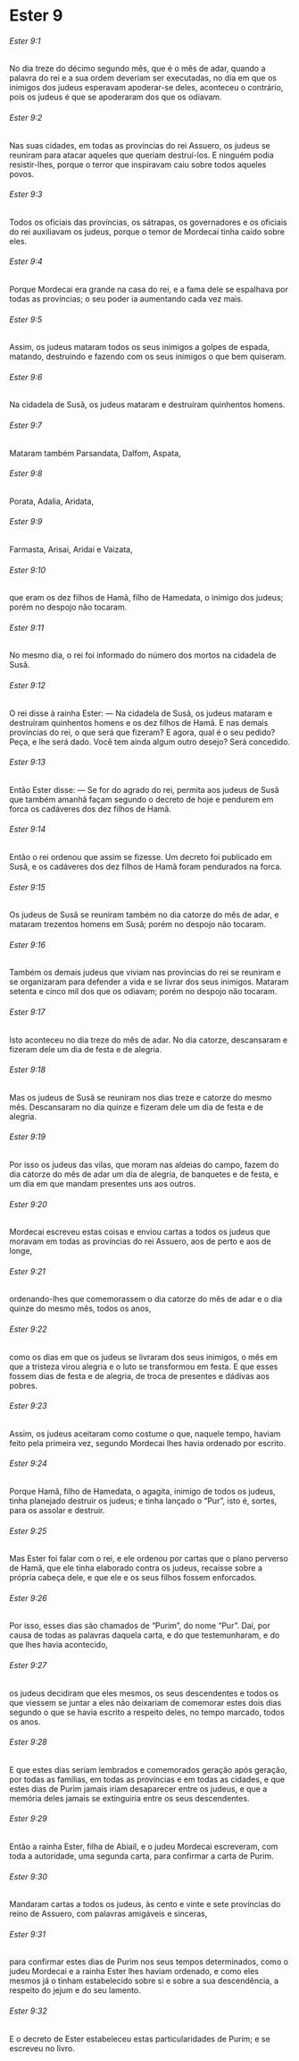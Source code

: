 # Ester 9

###### Ester 9:1

No dia treze do décimo segundo mês, que é o mês de adar, quando a palavra do rei e a sua ordem deveriam ser executadas, no dia em que os inimigos dos judeus esperavam apoderar-se deles, aconteceu o contrário, pois os judeus é que se apoderaram dos que os odiavam.

###### Ester 9:2

Nas suas cidades, em todas as províncias do rei Assuero, os judeus se reuniram para atacar aqueles que queriam destruí-los. E ninguém podia resistir-lhes, porque o terror que inspiravam caiu sobre todos aqueles povos.

###### Ester 9:3

Todos os oficiais das províncias, os sátrapas, os governadores e os oficiais do rei auxiliavam os judeus, porque o temor de Mordecai tinha caído sobre eles.

###### Ester 9:4

Porque Mordecai era grande na casa do rei, e a fama dele se espalhava por todas as províncias; o seu poder ia aumentando cada vez mais.

###### Ester 9:5

Assim, os judeus mataram todos os seus inimigos a golpes de espada, matando, destruindo e fazendo com os seus inimigos o que bem quiseram.

###### Ester 9:6

Na cidadela de Susã, os judeus mataram e destruíram quinhentos homens.

###### Ester 9:7

Mataram também Parsandata, Dalfom, Aspata,

###### Ester 9:8

Porata, Adalia, Aridata,

###### Ester 9:9

Farmasta, Arisai, Aridai e Vaizata,

###### Ester 9:10

que eram os dez filhos de Hamã, filho de Hamedata, o inimigo dos judeus; porém no despojo não tocaram.

###### Ester 9:11

No mesmo dia, o rei foi informado do número dos mortos na cidadela de Susã.

###### Ester 9:12

O rei disse à rainha Ester: — Na cidadela de Susã, os judeus mataram e destruíram quinhentos homens e os dez filhos de Hamã. E nas demais províncias do rei, o que será que fizeram? E agora, qual é o seu pedido? Peça, e lhe será dado. Você tem ainda algum outro desejo? Será concedido.

###### Ester 9:13

Então Ester disse: — Se for do agrado do rei, permita aos judeus de Susã que também amanhã façam segundo o decreto de hoje e pendurem em forca os cadáveres dos dez filhos de Hamã.

###### Ester 9:14

Então o rei ordenou que assim se fizesse. Um decreto foi publicado em Susã, e os cadáveres dos dez filhos de Hamã foram pendurados na forca.

###### Ester 9:15

Os judeus de Susã se reuniram também no dia catorze do mês de adar, e mataram trezentos homens em Susã; porém no despojo não tocaram.

###### Ester 9:16

Também os demais judeus que viviam nas províncias do rei se reuniram e se organizaram para defender a vida e se livrar dos seus inimigos. Mataram setenta e cinco mil dos que os odiavam; porém no despojo não tocaram.

###### Ester 9:17

Isto aconteceu no dia treze do mês de adar. No dia catorze, descansaram e fizeram dele um dia de festa e de alegria.

###### Ester 9:18

Mas os judeus de Susã se reuniram nos dias treze e catorze do mesmo mês. Descansaram no dia quinze e fizeram dele um dia de festa e de alegria.

###### Ester 9:19

Por isso os judeus das vilas, que moram nas aldeias do campo, fazem do dia catorze do mês de adar um dia de alegria, de banquetes e de festa, e um dia em que mandam presentes uns aos outros.

###### Ester 9:20

Mordecai escreveu estas coisas e enviou cartas a todos os judeus que moravam em todas as províncias do rei Assuero, aos de perto e aos de longe,

###### Ester 9:21

ordenando-lhes que comemorassem o dia catorze do mês de adar e o dia quinze do mesmo mês, todos os anos,

###### Ester 9:22

como os dias em que os judeus se livraram dos seus inimigos, o mês em que a tristeza virou alegria e o luto se transformou em festa. E que esses fossem dias de festa e de alegria, de troca de presentes e dádivas aos pobres.

###### Ester 9:23

Assim, os judeus aceitaram como costume o que, naquele tempo, haviam feito pela primeira vez, segundo Mordecai lhes havia ordenado por escrito.

###### Ester 9:24

Porque Hamã, filho de Hamedata, o agagita, inimigo de todos os judeus, tinha planejado destruir os judeus; e tinha lançado o “Pur”, isto é, sortes, para os assolar e destruir.

###### Ester 9:25

Mas Ester foi falar com o rei, e ele ordenou por cartas que o plano perverso de Hamã, que ele tinha elaborado contra os judeus, recaísse sobre a própria cabeça dele, e que ele e os seus filhos fossem enforcados.

###### Ester 9:26

Por isso, esses dias são chamados de “Purim”, do nome “Pur”. Daí, por causa de todas as palavras daquela carta, e do que testemunharam, e do que lhes havia acontecido,

###### Ester 9:27

os judeus decidiram que eles mesmos, os seus descendentes e todos os que viessem se juntar a eles não deixariam de comemorar estes dois dias segundo o que se havia escrito a respeito deles, no tempo marcado, todos os anos.

###### Ester 9:28

E que estes dias seriam lembrados e comemorados geração após geração, por todas as famílias, em todas as províncias e em todas as cidades, e que estes dias de Purim jamais iriam desaparecer entre os judeus, e que a memória deles jamais se extinguiria entre os seus descendentes.

###### Ester 9:29

Então a rainha Ester, filha de Abiail, e o judeu Mordecai escreveram, com toda a autoridade, uma segunda carta, para confirmar a carta de Purim.

###### Ester 9:30

Mandaram cartas a todos os judeus, às cento e vinte e sete províncias do reino de Assuero, com palavras amigáveis e sinceras,

###### Ester 9:31

para confirmar estes dias de Purim nos seus tempos determinados, como o judeu Mordecai e a rainha Ester lhes haviam ordenado, e como eles mesmos já o tinham estabelecido sobre si e sobre a sua descendência, a respeito do jejum e do seu lamento.

###### Ester 9:32

E o decreto de Ester estabeleceu estas particularidades de Purim; e se escreveu no livro.

